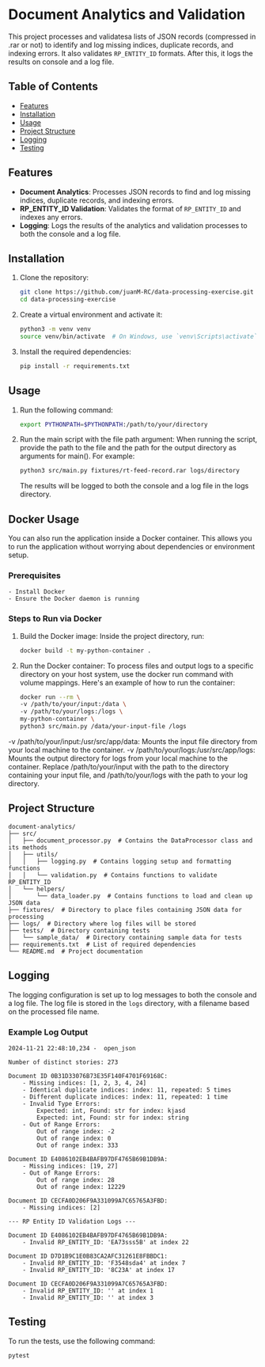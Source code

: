 # Document Analytics and Validation

This project processes and validatesa lists of JSON records (compressed in .rar or not) to identify and log missing indices, duplicate records, and indexing errors. It also validates `RP_ENTITY_ID` formats. After this, it logs the results on console
and a log file.

## Table of Contents

- [Features](#features)
- [Installation](#installation)
- [Usage](#usage)
- [Project Structure](#project-structure)
- [Logging](#logging)
- [Testing](#testing)

## Features

- **Document Analytics**: Processes JSON records to find and log missing indices, duplicate records, and indexing errors.
- **RP_ENTITY_ID Validation**: Validates the format of `RP_ENTITY_ID` and indexes any errors.
- **Logging**: Logs the results of the analytics and validation processes to both the console and a log file.

## Installation

1. Clone the repository:
    ```sh
    git clone https://github.com/juanM-RC/data-processing-exercise.git
    cd data-processing-exercise
    ```

2. Create a virtual environment and activate it:
    ```sh
    python3 -m venv venv
    source venv/bin/activate  # On Windows, use `venv\Scripts\activate`
    ```

3. Install the required dependencies:
    ```sh
    pip install -r requirements.txt
    ```

## Usage

1.  Run the following command:

    ```sh
    export PYTHONPATH=$PYTHONPATH:/path/to/your/directory   
    ```

2.  Run the main script with the file path argument:
    When running the script, provide the path to the file and the path for the output directory as arguments for main(). For example:

    ```sh
    python3 src/main.py fixtures/rt-feed-record.rar logs/directory
    ```

    The results will be logged to both the console and a log file in the logs directory.

## Docker Usage
You can also run the application inside a Docker container. This allows you to run the application without worrying about dependencies or environment setup.

### Prerequisites

    - Install Docker
    - Ensure the Docker daemon is running
### Steps to Run via Docker

1. Build the Docker image: Inside the project directory, run:

    ```sh
    docker build -t my-python-container .
    ```

2. Run the Docker container: To process files and output logs to a specific directory on your host system, use the docker run command with volume mappings. Here's an example of how to run the container:

    ```sh
    docker run --rm \
    -v /path/to/your/input:/data \
    -v /path/to/your/logs:/logs \
    my-python-container \
    python3 src/main.py /data/your-input-file /logs
    ```

-v /path/to/your/input:/usr/src/app/data: Mounts the input file directory from your local machine to the container.
-v /path/to/your/logs:/usr/src/app/logs: Mounts the output directory for logs from your local machine to the container.
Replace /path/to/your/input with the path to the directory containing your input file, and /path/to/your/logs with the path to your log directory.


## Project Structure

    document-analytics/
    ├── src/
    │   ├── document_processor.py  # Contains the DataProcessor class and its methods
    │   ├── utils/
    │   │   ├── logging.py  # Contains logging setup and formatting functions
    │   │   └── validation.py  # Contains functions to validate RP_ENTITY_ID
    │   └── helpers/
    │       └── data_loader.py  # Contains functions to load and clean up JSON data
    ├── fixtures/  # Directory to place files containing JSON data for processing
    ├── logs/  # Directory where log files will be stored
    ├── tests/  # Directory containing tests
    │   └── sample_data/  # Directory containing sample data for tests
    ├── requirements.txt  # List of required dependencies
    └── README.md  # Project documentation




## Logging

The logging configuration is set up to log messages to both the console and a log file. The log file is stored in the `logs` directory, with a filename based on the processed file name.

### Example Log Output

    2024-11-21 22:48:10,234 -  open_json

    Number of distinct stories: 273

    Document ID 0B31D33076B73E35F140F4701F69168C:
        - Missing indices: [1, 2, 3, 4, 24]
        - Identical duplicate indices: index: 11, repeated: 5 times
        - Different duplicate indices: index: 11, repeated: 1 time
        - Invalid Type Errors:
            Expected: int, Found: str for index: kjasd
            Expected: int, Found: str for index: string
        - Out of Range Errors:
            Out of range index: -2
            Out of range index: 0
            Out of range index: 333

    Document ID E4086102EB4BAFB97DF4765B69B1DB9A:
        - Missing indices: [19, 27]
        - Out of Range Errors:
            Out of range index: 28
            Out of range index: 12229

    Document ID CECFA0D206F9A331099A7C65765A3FBD:
        - Missing indices: [2]

    --- RP Entity ID Validation Logs ---

    Document ID E4086102EB4BAFB97DF4765B69B1DB9A:
        - Invalid RP_ENTITY_ID: 'EA73sss5B' at index 22

    Document ID D7D1B9C1E0B83CA2AFC31261E8FBBDC1:
        - Invalid RP_ENTITY_ID: 'F3548sda4' at index 7
        - Invalid RP_ENTITY_ID: '8C23A' at index 17

    Document ID CECFA0D206F9A331099A7C65765A3FBD:
        - Invalid RP_ENTITY_ID: '' at index 1
        - Invalid RP_ENTITY_ID: '' at index 3

## Testing

To run the tests, use the following command:

```sh
pytest
```




